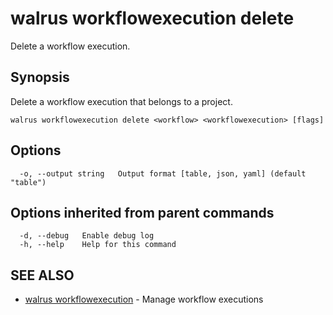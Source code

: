 # walrus workflowexecution delete

Delete a workflow execution.

## Synopsis

Delete a workflow execution that belongs to a project.

```
walrus workflowexecution delete <workflow> <workflowexecution> [flags]
```

## Options

```
  -o, --output string   Output format [table, json, yaml] (default "table")
```

## Options inherited from parent commands

```
  -d, --debug   Enable debug log
  -h, --help    Help for this command
```

## SEE ALSO

* [walrus workflowexecution](walrus_workflowexecution)	 - Manage workflow executions

